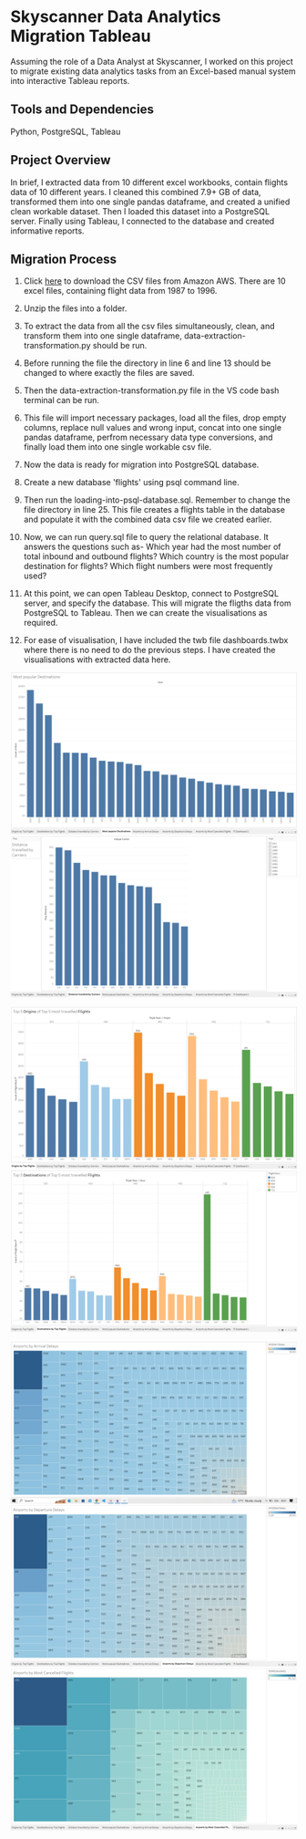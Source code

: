 # Skyscanner Data Analytics Migration Tableau

Assuming the role of a Data Analyst at Skyscanner, I worked on this project to migrate existing data analytics tasks from an Excel-based manual system into interactive Tableau reports. 

## Tools and Dependencies

Python, PostgreSQL, Tableau

## Project Overview

In brief, I extracted data from 10 different excel workbooks, contain flights data of 10 different years. I cleaned this combined 7.9+ GB of data, transformed them into one single pandas dataframe, and created a unified clean workable dataset. Then I loaded this dataset into a PostgreSQL server. Finally using Tableau, I connected to the database and created informative reports.

## Migration Process

1. Click [here](https://data-analytics-migration-to-tableau.s3.eu-west-1.amazonaws.com/) to download the CSV files from Amazon AWS. There are 10 excel files, containing flight data from 1987 to 1996. 

2. Unzip the files into a folder. 

3. To extract the data from all the csv files simultaneously, clean, and transform them into one single dataframe, data-extraction-transformation.py should be run. 

4. Before running the file the directory in line 6 and line 13 should be changed to where exactly the files are saved. 

5. Then the data-extraction-transformation.py file in the VS code bash terminal can be run. 

6. This file will import necessary packages, load all the files, drop empty columns, replace null values and wrong input, concat into one single pandas dataframe, perfrom necessary data type conversions, and finally load them into one single workable csv file. 

7. Now the data is ready for migration into PostgreSQL database. 

8. Create a new database 'flights' using psql command line. 

9. Then run the loading-into-psql-database.sql. Remember to change the file directory in line 25. This file creates a flights table in the database and populate it with the combined data csv file we created earlier. 

10. Now, we can run query.sql file to query the relational database. It answers the questions such as- Which year had the most number of total inbound and outbound flights? Which country is the most popular destination for flights? Which flight numbers were most frequently used?

11. At this point, we can open Tableau Desktop, connect to PostgreSQL server, and specify the database. This will migrate the fligths data from PostgreSQL to Tableau. Then we can create the visualisations as required. 

12. For ease of visualisation, I have included the twb file dashboards.twbx where there is no need to do the previous steps. I have created the visualisations with extracted data here. 


![most popular destinations](https://github.com/tonCodesData/skyscanner-data-analytics-migration-to-tableau/blob/master/tableau-reports-and-screenshots/most-popular-destinations.png)
![distance travelled by carriers](https://github.com/tonCodesData/skyscanner-data-analytics-migration-to-tableau/blob/master/tableau-reports-and-screenshots/distance-travelled-by-carriers.png)

<img src="https://github.com/tonCodesData/skyscanner-data-analytics-migration-to-tableau/blob/master/tableau-reports-and-screenshots/origins-by-top-flights.png"> <img src="https://github.com/tonCodesData/skyscanner-data-analytics-migration-to-tableau/blob/master/tableau-reports-and-screenshots/destinations-by-top-flights.png">


<img src="https://github.com/tonCodesData/skyscanner-data-analytics-migration-to-tableau/blob/master/tableau-reports-and-screenshots/airports-by-arrival-delay.png"> <img src="https://github.com/tonCodesData/skyscanner-data-analytics-migration-to-tableau/blob/master/tableau-reports-and-screenshots/airports-by-departure-delay.png"> <img src="https://github.com/tonCodesData/skyscanner-data-analytics-migration-to-tableau/blob/master/tableau-reports-and-screenshots/airports-by-cancellations.png">
